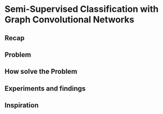 # Semi-Supervised Classification with Graph Convolutional Networks

## Recap 

## Problem 

## How solve the Problem

## Experiments and findings

## Inspiration 
